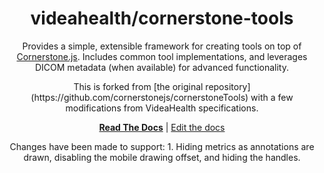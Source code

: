 <div align="center">
<h1>videahealth/cornerstone-tools</h1>

<p>Provides a simple, extensible framework for creating tools on top of <a href="https://github.com/cornerstonejs/cornerstone/">Cornerstone.js</a>. Includes common tool implementations, and leverages DICOM metadata (when available) for advanced functionality.</p>

<p>This is forked from [the original repository](https://github.com/cornerstonejs/cornerstoneTools) with a few modifications from VideaHealth specifications.</p>

[**Read The Docs**](https://tools.cornerstonejs.org/) | [Edit the docs](https://github.com/cornerstonejs/cornerstoneTools/edit/master/docs/)

<p>Changes have been made to support: 1. Hiding metrics as annotations are drawn, disabling the mobile drawing offset, and hiding the handles.</p>

</div>

